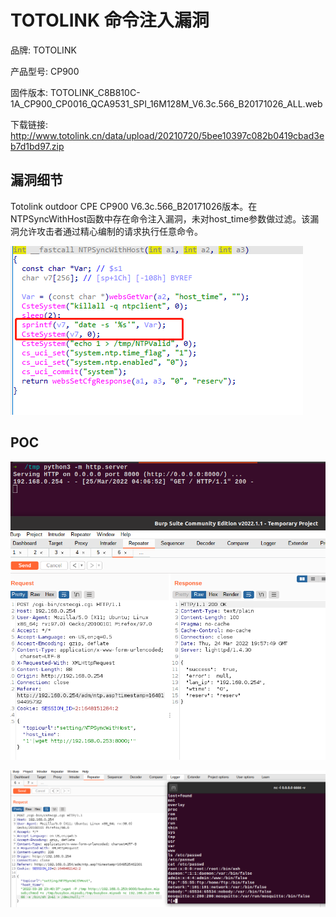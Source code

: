 # TOTOLINK 命令注入漏洞

品牌: TOTOLINK

产品型号: CP900

固件版本: TOTOLINK_C8B810C-1A_CP900_CP0016_QCA9531_SPI_16M128M_V6.3c.566_B20171026_ALL.web

下载链接: http://www.totolink.cn/data/upload/20210720/5bee10397c082b0419cbad3eb7d1bd97.zip

## 漏洞细节

Totolink outdoor CPE CP900 V6.3c.566_B20171026版本。在NTPSyncWithHost函数中存在命令注入漏洞，未对host_time参数做过滤。该漏洞允许攻击者通过精心编制的请求执行任意命令。

 ![image-20220328122045764](2-1.png)

## POC

 ![image-20220328122121462](2-2.png)

![image-20220329121617721](2-3.png)
